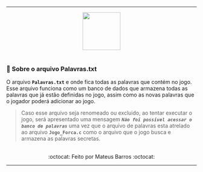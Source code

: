 ***

<div align="center">
  <img src="https://cdn.jsdelivr.net/gh/devicons/devicon/icons/c/c-original.svg" width="100"/>
</div>

<br>

### 📃 Sobre o arquivo Palavras.txt

O arquivo **`Palavras.txt`** e onde fica todas as palavras que contém no jogo. Esse arquivo funciona como um banco de dados que armazena todas as palavras que já estão definidas no jogo, assim como as novas palavras que o jogador poderá adicionar ao jogo.

> Caso esse arquivo seja renomeado ou excluido, ao tentar executar o jogo, será apresentado uma mensagem ***`Não foi possivel acessar o banco de palavras`*** uma vez que o arquivo de palavras esta atrelado ao arquivo **`Jogo_Forca.c`** como o arquivo que o jogo busca e armazena as palavras secretas. 

<br>

<div align="center">
    :octocat: Feito por Mateus Barros :octocat:
</div>

***
